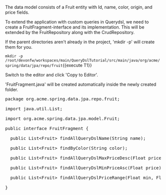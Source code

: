 The data model consists of a Fruit entity with Id, name, color, origin, and price fields.

To extend the application with custom queries in Querydsl, we need to create a FruitFragment-interface and its implementation. This will be extended by the FruitRepository along with the CrudRepository.



If the parent directories aren't already in the project, 'mkdir -p' will create them for you. 

`mkdir -p /root/devonfw/workspaces/main/QueryDslTutorial/src/main/java/org/acme/spring/data/jpa/repo/fruit`{{execute T1}}

Switch to the editor and click 'Copy to Editor'. 

'FruitFragment.java' will be created automatically inside the newly created folder.

<pre class="file" data-filename="devonfw/workspaces/main/QueryDslTutorial/src/main/java/org/acme/spring/data/jpa/repo/fruit/FruitFragment.java">
package org.acme.spring.data.jpa.repo.fruit;

import java.util.List;

import org.acme.spring.data.jpa.model.Fruit;

public interface FruitFragment {

  public List&lt;Fruit&gt; findAllQueryDslName(String name);

  public List&lt;Fruit&gt; findByColor(String color);

  public List&lt;Fruit&gt; findAllQueryDslMaxPriceDesc(Float price);

  public List&lt;Fruit&gt; findAllQueryDslMinPriceAsc(Float price);

  public List&lt;Fruit&gt; findAllQueryDslPriceRange(Float min, Float max);

}

</pre>

